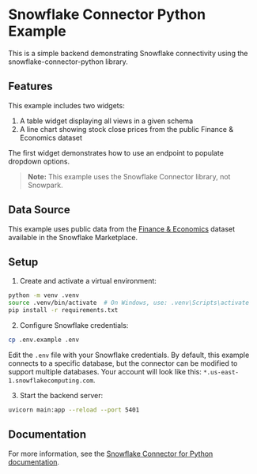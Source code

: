 # Snowflake Connector Python Example

This is a simple backend demonstrating Snowflake connectivity using the snowflake-connector-python library.

## Features
This example includes two widgets:
1. A table widget displaying all views in a given schema
2. A line chart showing stock close prices from the public Finance & Economics dataset

The first widget demonstrates how to use an endpoint to populate dropdown options.

> **Note:** This example uses the Snowflake Connector library, not Snowpark.

## Data Source
This example uses public data from the [Finance & Economics](https://app.snowflake.com/marketplace/listing/GZTSZAS2KF7/snowflake-data-finance-economics) dataset available in the Snowflake Marketplace.

## Setup

1. Create and activate a virtual environment:
```bash
python -m venv .venv
source .venv/bin/activate  # On Windows, use: .venv\Scripts\activate
pip install -r requirements.txt
```

2. Configure Snowflake credentials:
```bash
cp .env.example .env
```
Edit the `.env` file with your Snowflake credentials. By default, this example connects to a specific database, but the connector can be modified to support multiple databases.
Your account will look like this: `*.us-east-1.snowflakecomputing.com`.

3. Start the backend server:
```bash
uvicorn main:app --reload --port 5401
```

## Documentation
For more information, see the [Snowflake Connector for Python documentation](https://docs.snowflake.com/en/developer-guide/python-connector/python-connector-example).


